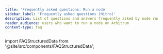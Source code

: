 ```yaml
---
title: 'Frequently asked questions: Run a node'
sidebar_label: 'Frequently asked questions (Nitro)'
description: List of questions and answers frequently asked by node runners
reader_audience: users who want to run a node on Arbitrum
content-type: faq
---
```


import FAQStructuredData from '@site/src/components/FAQStructuredData';

<FAQStructuredData faqsId="node-running" />
